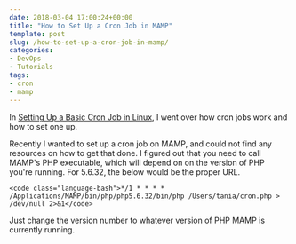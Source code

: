 ```yaml
---
date: 2018-03-04 17:00:24+00:00
title: "How to Set Up a Cron Job in MAMP"
template: post
slug: /how-to-set-up-a-cron-job-in-mamp/
categories:
- DevOps
- Tutorials
tags:
- cron
- mamp
---
```



In [Setting Up a Basic Cron Job in Linux](https://www.taniarascia.com/setting-up-a-basic-cron-job-in-linux/), I went over how cron jobs work and how to set one up. 

Recently I wanted to set up a cron job on MAMP, and could not find any resources on how to get that done. I figured out that you need to call MAMP's PHP executable, which will depend on on the version of PHP you're running. For 5.6.32, the below would be the proper URL.


    
    <code class="language-bash">*/1 * * * * /Applications/MAMP/bin/php/php5.6.32/bin/php /Users/tania/cron.php > /dev/null 2>&1</code>



Just change the version number to whatever version of PHP MAMP is currently running.		
